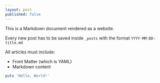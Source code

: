```yaml
---
layout: post
published: false
---
```


This is a Markdown document rendered as a website.

Every new post has to be saved inside `_posts` with the format `YYYY-MM-DD-title.md`

All articles must include:

- Front Matter (which is YAML)
- Markdown content

```ruby
puts 'Hello, World!'
```